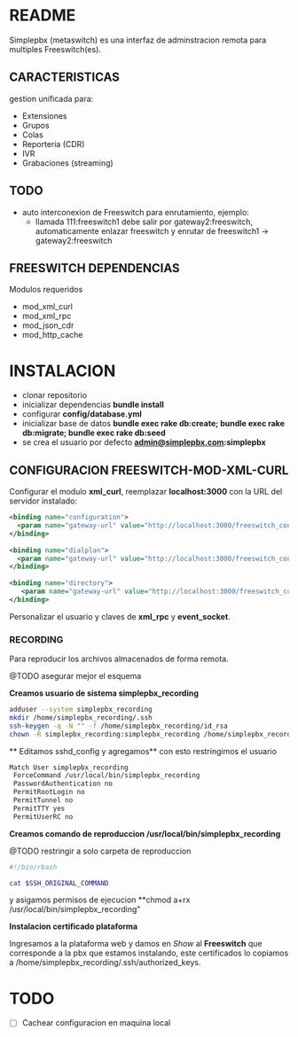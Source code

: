 # README

Simplepbx (metaswitch) es una interfaz de adminstracion remota para multiples Freeswitch(es).

## CARACTERISTICAS

gestion unificada para:

  * Extensiones
  * Grupos
  * Colas 
  * Reporteria (CDR)
  * IVR
  * Grabaciones (streaming)
  
## TODO

  * auto interconexion de Freeswitch para enrutamiento, ejemplo:
    * llamada 111:freeswitch1 debe salir por gateway2:freeswitch, automaticamente enlazar freeswitch
	  y enrutar de freeswitch1 -> gateway2:freeswitch
	  
## FREESWITCH DEPENDENCIAS

Modulos requeridos

  * mod_xml_curl
  * mod_xml_rpc
  * mod_json_cdr
  * mod_http_cache


# INSTALACION

  * clonar repositorio
  * inicializar dependencias **bundle install**
  * configurar **config/database.yml**
  * inicializar base de datos **bundle exec rake db:create; bundle exec rake db:migrate; bundle exec rake db:seed**
  * se crea el usuario por defecto **admin@simplepbx.com:simplepbx**
  
## CONFIGURACION FREESWITCH-MOD-XML-CURL

Configurar el modulo **xml_curl**, reemplazar **localhost:3000** con la URL del servidor instalado:

~~~xml
<binding name="configuration">
  <param name="gateway-url" value="http://localhost:3000/freeswitch_configurator/configuration.xml" bindings="configuration"/>
</binding>
  
<binding name="dialplan">
  <param name="gateway-url" value="http://localhost:3000/freeswitch_configurator/dialplan.xml" bindings="dialplan"/>
</binding>
  
<binding name="directory">
   <param name="gateway-url" value="http://localhost:3000/freeswitch_configurator/directory.xml" bindings="directory"/>
</binding>
~~~

Personalizar el usuario y claves de **xml_rpc** y **event_socket**.

### RECORDING

Para reproducir los archivos almacenados de forma remota.

@TODO asegurar mejor el esquema

**Creamos usuario de sistema simplepbx_recording**


~~~bash
adduser --system simplepbx_recording
mkdir /home/simplepbx_recording/.ssh
ssh-keygen -q -N "" -f /home/simplepbx_recording/id_rsa
chown -R simplepbx_recording:simplepbx_recording /home/simplepbx_recording
~~~

** Editamos sshd_config y agregamos**
con esto restringimos el usuario

~~~bash
Match User simplepbx_recording
 ForceCommand /usr/local/bin/simplepbx_recording
 PasswordAuthentication no
 PermitRootLogin no
 PermitTunnel no
 PermitTTY yes
 PermitUserRC no
~~~

**Creamos comando de reproduccion /usr/local/bin/simplepbx_recording**

@TODO restringir a solo carpeta de reproduccion
~~~bash
#!/bin/rbash

cat $SSH_ORIGINAL_COMMAND
~~~

y asigamos permisos de ejecucion **chmod a+rx /usr/local/bin/simplepbx_recording"

**Instalacion certificado plataforma**

Ingresamos a la plataforma web y damos en *Show* al **Freeswitch** que corresponde a la pbx que estamos instalando,
este certificados lo copiamos a /home/simplepbx_recording/.ssh/authorized_keys.

# TODO

- [ ] Cachear configuracion en maquina local
